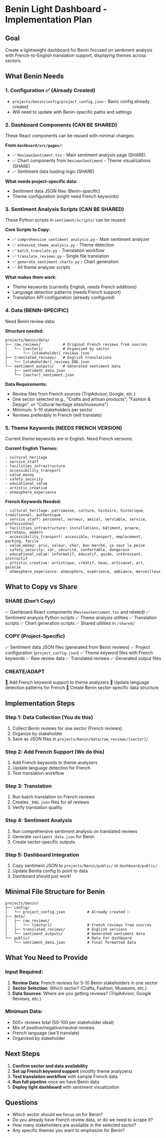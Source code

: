 # Benin Light Dashboard - Implementation Plan

## Goal
Create a lightweight dashboard for Benin focused on sentiment analysis with French-to-English translation support, displaying themes across sectors.

## What Benin Needs

### 1. **Configuration** ✅ (Already Created)
- `projects/benin/config/project_config.json` - Basic config already created
- Will need to update with Benin-specific paths and settings

### 2. **Dashboard Components** (CAN BE SHARED)
These React components can be reused with minimal changes:

**From `dashboard/src/pages/`:**
- ✅ `ReviewsSentiment.tsx` - Main sentiment analysis page (SHARE)
- ✅ Chart components from `ReviewsSentiment` - Theme visualizations (SHARE)
- ✅ Sentiment data loading logic (SHARE)

**What needs project-specific data:**
- Sentiment data JSON files (Benin-specific)
- Theme configuration (might need French keywords)

### 3. **Sentiment Analysis Scripts** (CAN BE SHARED)
These Python scripts in `sentiment/scripts/` can be reused:

**Core Scripts to Copy:**
- ✅ `comprehensive_sentiment_analysis.py` - Main sentiment analyzer
- ✅ `enhanced_theme_analysis.py` - Theme detection
- ✅ `batch_translate.py` - Translation workflow
- ✅ `translate_reviews.py` - Single file translation
- ✅ `generate_sentiment_charts.py` - Chart generation
- ✅ All theme analyzer scripts

**What makes them work:**
- Theme keywords (currently English, needs French additions)
- Language detection patterns (needs French support)
- Translation API configuration (already configured)

### 4. **Data** (BENIN-SPECIFIC)
Need Benin review data:

**Structure needed:**
```
projects/benin/data/
├── raw_reviews/          # Original French reviews from sources
│   └── [sector]/         # Organized by sector
│       └── [stakeholder]_reviews.json
├── translated_reviews/   # English translations
│   └── [stakeholder]_reviews_ENG.json
└── sentiment_outputs/    # Generated sentiment data
    ├── sentiment_data.json
    └── [sector]_sentiment.json
```

**Data Requirements:**
- Review files from French sources (TripAdvisor, Google, etc.)
- One sector selected (e.g., "Crafts and artisan products", "Fashion & Design", or "Cultural heritage sites/museums")
- Minimum: 5-10 stakeholders per sector
- Reviews preferably in French (will translate)

### 5. **Theme Keywords** (NEEDS FRENCH VERSION)

Current theme keywords are in English. Need French versions:

**Current English Themes:**
```
- cultural_heritage
- service_staff
- facilities_infrastructure
- accessibility_transport
- value_money
- safety_security
- educational_value
- artistic_creative
- atmosphere_experience
```

**French Keywords Needed:**
```
- cultural_heritage: patrimoine, culture, histoire, historique, traditionnel, authentique
- service_staff: personnel, serveur, amical, serviable, service, professionnel
- facilities_infrastructure: installations, bâtiment, propre, entretenu, modern
- accessibility_transport: accessible, transport, emplacement, parking, facile
- value_money: prix, valeur, cher, bon marché, ça vaut la peine
- safety_security: sûr, sécurité, confortable, dangereux
- educational_value: informatif, éducatif, guide, intéressant, instructif
- artistic_creative: artistique, créatif, beau, artisanat, art, galerie
- atmosphere_experience: atmosphère, expérience, ambiance, merveilleux
```

## What to Copy vs Share

### **SHARE (Don't Copy)**
✅ Dashboard React components (`ReviewsSentiment.tsx` and related)
✅ Sentiment analysis Python scripts
✅ Theme analysis utilities
✅ Translation scripts
✅ Chart generation scripts
✅ Shared utilities in `/shared/`

### **COPY (Project-Specific)**
✅ Sentiment data JSON files (generated from Benin reviews)
✅ Project configuration (`project_config.json`)
✅ Theme keyword files with French keywords
✅ Raw review data
✅ Translated reviews
✅ Generated output files

### **CREATE/ADAPT**
🔄 Add French keyword support to theme analyzers
🔄 Update language detection patterns for French
🔄 Create Benin sector-specific data structure

## Implementation Steps

### Step 1: Data Collection (You do this)
1. Collect Benin reviews for one sector (French reviews)
2. Organize by stakeholder
3. Save as JSON files in `projects/benin/data/raw_reviews/[sector]/`

### Step 2: Add French Support (We do this)
1. Add French keywords to theme analyzers
2. Update language detection for French
3. Test translation workflow

### Step 3: Translation
1. Run batch translation on French reviews
2. Creates `_ENG.json` files for all reviews
3. Verify translation quality

### Step 4: Sentiment Analysis
1. Run comprehensive sentiment analysis on translated reviews
2. Generate `sentiment_data.json` for Benin
3. Create sector-specific outputs

### Step 5: Dashboard Integration
1. Copy sentiment JSON to `projects/benin/public/` or `dashboard/public/`
2. Update Benita config to point to data
3. Dashboard should just work!

## Minimal File Structure for Benin

```
projects/benin/
├── config/
│   └── project_config.json          # Already created ✅
├── data/
│   ├── raw_reviews/
│   │   └── [sector]/                # French reviews from sources
│   ├── translated_reviews/          # English versions
│   └── sentiment_outputs/           # Generated sentiment data
└── public/                          # Data for dashboard
    └── sentiment_data.json          # Final formatted data
```

## What You Need to Provide

### Input Required:
1. **Review Data**: French reviews for 5-10 Benin stakeholders in one sector
2. **Sector Selection**: Which sector? (Crafts, Fashion, Museums, etc.)
3. **Data Sources**: Where are you getting reviews? (TripAdvisor, Google Reviews, etc.)

### Minimum Data:
- 500+ reviews total (50-100 per stakeholder ideal)
- Mix of positive/negative/neutral reviews
- French language (we'll translate)
- Organized by stakeholder

## Next Steps

1. **Confirm sector and data availability**
2. **Set up French keyword support** (modify theme analyzers)
3. **Test translation workflow** with sample French data
4. **Run full pipeline** once we have Benin data
5. **Deploy light dashboard** with sentiment visualization

## Questions

- Which sector should we focus on for Benin?
- Do you already have French review data, or do we need to scrape it?
- How many stakeholders are available in the selected sector?
- Any specific themes you want to emphasize for Benin?

